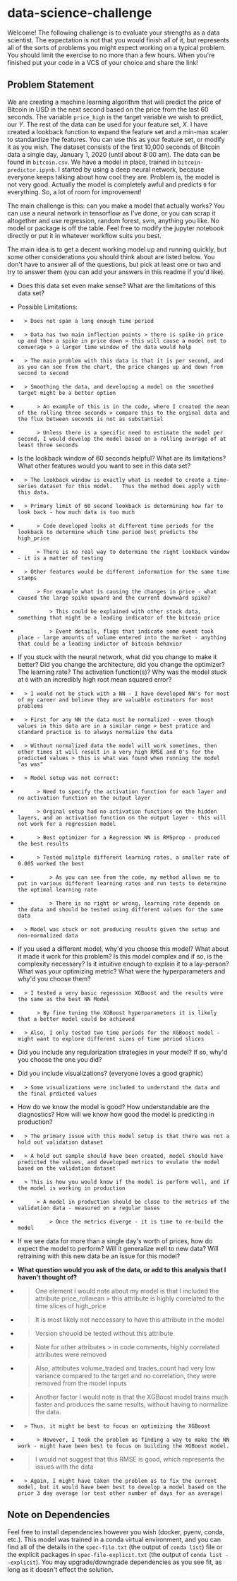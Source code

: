 # data-science-challenge

Welcome! The following challenge is to evaluate your strengths as a data scientist. The expectation is not that you would finish all of it, but represents all of the sorts of problems you might expect working on a typical problem. You should limit the exercise to no more than a few hours. When you're finished put your code in a VCS of your choice and share the link!

## Problem Statement

We are creating a machine learning algorithm that will predict the price of Bitcoin in USD in the next second based on the price from the last 60 seconds. The variable `price_high` is the target variable we wish to predict, our *Y*. The rest of the data can be used for your feature set, *X*. I have created a lookback function to expand the feature set and a min-max scaler to standardize the features. You can use this as your feature set, or modify it as you wish. The dataset consists of the first 10,000 seconds of Bitcoin data a single day, January 1, 2020 (until about 8:00 am). The data can be found in `bitcoin.csv`. We have a model in place, trained in `bitcoin-predictor.ipynb`. I started by using a deep neural network, because everyone keeps talking about how cool they are. Problem is, the model is not very good. Actually the model is completely awful and predicts `0` for everything. So, a lot of room for improvement!

The main challenge is this: can you make a model that actually works? You can use a neural network in tensorflow as I've done, or you can scrap it altogether and use regression, random forest, svm, anything you like. No model or package is off the table. Feel free to modify the jupyter notebook directly or put it in whatever workflow suits you best.

The main idea is to get a decent working model up and running quickly, but some other considerations you should think about are listed below. You don't have to answer all of the questions, but pick at least one or two and try to answer them (you can add your answers in this readme if you'd like).

* Does this data set even make sense? What are the limitations of this data set?
* 	Possible Limitations:
*		> Does not span a long enough time period
*		> Data has two main inflection points > there is spike in price up and then a spike in price down > this will cause a model not to converage > a larger time window of the data would help
*		> The main problem with this data is that it is per second, and as you can see from the chart, the price changes up and down from second to second
*		> Smoothing the data, and developing a model on the smoothed target might be a better option
*			> An example of this is in the code, where I created the mean of the rolling three seconds > compare this to the orginal data and the flux between seconds is not as substantial
*			> Unless there is a specific need to estimate the model per second, I would develop the model based on a rolling average of at least three seconds
* Is the lookback window of 60 seconds helpful? What are its limitations? What other features would you want to see in this data set?
*		> The lookback window is exactly what is needed to create a time-series dataset for this model.   Thus the method does apply with this data.
*		> Primary limit of 60 second lookback is determining how far to look back - how much data is too much 
*			> Code developed looks at different time periods for the lookback to determine which time period best predicts the high_price
*			> There is no real way to determine the right lookback window - it is a matter of testing
*		> Other features would be different information for the same time stamps
*			> For example what is causing the changes in price - what caused the large spike upward and the current downward spike?
*				> This could be explained with other stock data, something that might be a leading indicator of the bitcoin price
*				> Event details, flags that indicate some event took place - large amounts of volume entered into the market - anything that could be a leading indictor of bitcoin behavior
* If you stuck with the neural network, what did you change to make it better? Did you change the architecture, did you change the optimizer? The learning rate? The activation function(s)? Why was the model stuck at `0` with an incredibly high root mean squared error?
*		> I would not be stuck with a NN - I have developed NN's for most of my career and believe they are valuable estimators for most problems
*		> First for any NN the data must be normalized - even though values in this data are in a similar range > best pratice and standard practice is to always normalize the data
*		> Without normalized data the model will work sometimes, then other times it will result in a very high RMSE and 0's for the predicted values > this is what was found when running the model "as was"
*		> Model setup was not correct:
*			> Need to specify the activation function for each layer and no activation function on the output layer
*			> Orginal setup had no activation functions on the hidden layers, and an activation function on the output layer - this will not work for a regression model
*			> Best optimizer for a Regression NN is RMSprop - produced the best results
*			> Tested mulitple different learning rates, a smaller rate of 0.005 worked the best
*				> As you can see from the code, my method allows me to put in various different learning rates and run tests to determine the optimal learning rate
*				> There is no right or wrong, learning rate depends on the data and should be tested using different values for the same data
*		> Model was stuck or not producing results given the setup and non-normalized data
* If you used a different model, why'd you choose this model? What about it made it work for this problem? Is this model complex and if so, is the complexity necessary? Is it intuitive enough to explain it to a lay-person? What was your optimizing metric? What were the hyperparameters and why'd you choose them?
*		> I tested a very basic regesssion XGBoost and the results were the same as the best NN Model
*			> By fine tuning the XGBoost hyperparameters it is likely that a better model could be achieved
*		> Also, I only tested two time periods for the XGBoost model - might want to explore different sizes of time period slices
* Did you include any regularization strategies in your model? If so, why'd you choose the one you did?
* Did you include visualizations? (everyone loves a good graphic)
*		> Some visualizations were included to understand the data and the final prdicted values
* How do we know the model is good? How understandable are the diagnostics? How will we know how good the model is predicting in production?
*		> The primary issue with this model setup is that there was not a hold out validation dataset
*		> A hold out sample should have been created, model should have predicted the values, and developed metrics to evulate the model based on the validation dataset
*		> This is how you would know if the model is perform well, and if the model is working in production
*			> A model in production should be close to the metrics of the validation data - measured on a regular bases
*				> Once the metrics diverge - it is time to re-build the model
* If we see data for more than a single day's worth of prices, how do expect the model to perform? Will it generalize well to new data? Will retraining with this new data be an issue for this model?
* **What question would you ask of the data, or add to this analysis that I haven't thought of?**

*  > One element I would note about my model is that I included the attribute price_rollmean > this attribute is highly correlated to the time slices of high_price 
*	> It is most likely not neccessary to have this attribute in the model
*	> Version shouold be tested without this attribute

*	> Note for other attributes > in code comments, highly correlated attributes were removed
*	> Also, attributes volume_traded and trades_count had very low variance compared to the target and no correlation, they were removed from the model inputs

*	> Another factor I would note is that the XGBoost model trains much faster and produces the same results, without having to normalize the data.  
*		> Thus, it might be best to focus on optimizing the XGBoost
*			> However, I took the problem as finding a way to make the NN work - might have been best to focus on building the XGBoost model.
*	> I would not suggest that this RMSE is good, which represents the issues with the data
*		> Again, I might have taken the problem as to fix the current model, but it would have been best to develop a model based on the prior 3 day average (or test other number of days for an average)


## Note on Dependencies

Feel free to install dependencies however you wish (docker, pyenv, conda, etc.). This model was trained in a conda virtual environment, and you can find all of the details in the `spec-file.txt` (the output of `conda list`) file or the explicit packages in `spec-file-explicit.txt` (the output of `conda list --explicit`). You may upgrade/downgrade dependencies as you see fit, as long as it doesn't effect the solution.
